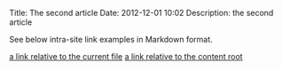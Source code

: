 Title: The second article
Date: 2012-12-01 10:02
Description: the second article

See below intra-site link examples in Markdown format.

[a link relative to the current file]({filename}category/article1.rst)
[a link relative to the content root]({filename}/category/article1.rst)

